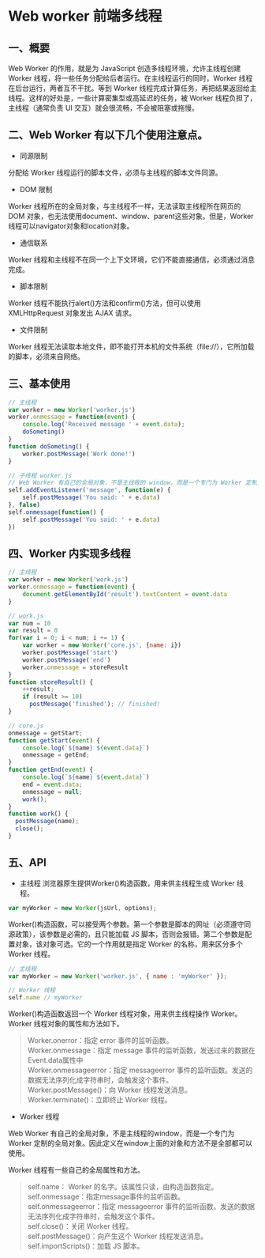 <!--
 * @Author: your name
 * @Date: 2020-07-02 17:54:39
 * @LastEditTime: 2020-07-02 20:30:17
 * @LastEditors: Please set LastEditors
 * @Description: In User Settings Edit
 * @FilePath: \Jerome-Blog\pages\other\page9.md
--> 
# Web worker 前端多线程

## 一、概要
Web Worker 的作用，就是为 JavaScript 创造多线程环境，允许主线程创建 Worker 线程，将一些任务分配给后者运行。在主线程运行的同时，Worker 线程在后台运行，两者互不干扰。等到 Worker 线程完成计算任务，再把结果返回给主线程。这样的好处是，一些计算密集型或高延迟的任务，被 Worker 线程负担了，主线程（通常负责 UI 交互）就会很流畅，不会被阻塞或拖慢。


## 二、Web Worker 有以下几个使用注意点。

- 同源限制

分配给 Worker 线程运行的脚本文件，必须与主线程的脚本文件同源。

- DOM 限制

Worker 线程所在的全局对象，与主线程不一样，无法读取主线程所在网页的 DOM 对象，也无法使用document、window、parent这些对象。但是，Worker 线程可以navigator对象和location对象。

- 通信联系

Worker 线程和主线程不在同一个上下文环境，它们不能直接通信，必须通过消息完成。

- 脚本限制

Worker 线程不能执行alert()方法和confirm()方法，但可以使用 XMLHttpRequest 对象发出 AJAX 请求。

- 文件限制

Worker 线程无法读取本地文件，即不能打开本机的文件系统（file://），它所加载的脚本，必须来自网络。


## 三、基本使用
```js
// 主线程
var worker = new Worker('worker.js')
worker.onmessage = function(event) {
    console.log('Received message ' + event.data);
    doSometing()
}
function doSometing() {
    worker.postMessage('Work done!')
}

// 子线程 worker.js
// Web Worker 有自己的全局对象，不是主线程的 window，而是一个专门为 Worker 定制的全局对象。因此定义在window上面的对象和方法不是全部都可以使用。
self.addEventListener('message', function(e) {
    self.postMessage('You said: ' + e.data)
}, false)
self.onmessage(function() {
    self.postMessage('You said: ' + e.data)
})
```

## 四、Worker 内实现多线程
```js
// 主线程
var worker = new Worker('work.js')
worker.onmessage = function(event) {
    document.getElementById('result').textContent = event.data
}

// work.js
var num = 10
var result = 0
for(var i = 0; i < num; i += 1) {
    var worker = new Worker('core.js', {name: i})
    worker.postMessage('start')
    worker.postMessage('end')
    worker.onmessage = storeResult
}
function storeResult() {
    ++result;
    if (result >= 10)
      postMessage('finished'); // finished!
}

// core.js
onmessage = getStart;
function getStart(event) {
    console.log(`${name} ${event.data}`)
    onmessage = getEnd;
}
function getEnd(event) {
    console.log(`${name} ${event.data}`)
    end = event.data;
    onmessage = null;
    work();
}
function work() {
  postMessage(name);
  close();
}
```
## 五、API
- 主线程
浏览器原生提供Worker()构造函数，用来供主线程生成 Worker 线程。

```js
var myWorker = new Worker(jsUrl, options);
```
Worker()构造函数，可以接受两个参数。第一个参数是脚本的网址（必须遵守同源政策），该参数是必需的，且只能加载 JS 脚本，否则会报错。第二个参数是配置对象，该对象可选。它的一个作用就是指定 Worker 的名称，用来区分多个 Worker 线程。

```js
// 主线程
var myWorker = new Worker('worker.js', { name : 'myWorker' });

// Worker 线程
self.name // myWorker
```
Worker()构造函数返回一个 Worker 线程对象，用来供主线程操作 Worker。Worker 线程对象的属性和方法如下。

> Worker.onerror：指定 error 事件的监听函数。<br/>
> Worker.onmessage：指定 message 事件的监听函数，发送过来的数据在Event.data属性中<br/>
> Worker.onmessageerror：指定 messageerror 事件的监听函数。发送的数据无法序列化成字符串时，会触发这个事件。<br/>
> Worker.postMessage()：向 Worker 线程发送消息。<br/>
> Worker.terminate()：立即终止 Worker 线程。

- Worker 线程

Web Worker 有自己的全局对象，不是主线程的window，而是一个专门为 Worker 定制的全局对象。因此定义在window上面的对象和方法不是全部都可以使用。

Worker 线程有一些自己的全局属性和方法。

> self.name： Worker 的名字。该属性只读，由构造函数指定。<br/>
> self.onmessage：指定message事件的监听函数。<br/>
> self.onmessageerror：指定 messageerror 事件的监听函数。发送的数据无法序列化成字符串时，会触发这个事件。<br/>
> self.close()：关闭 Worker 线程。<br/>
> self.postMessage()：向产生这个 Worker 线程发送消息。<br/>
> self.importScripts()：加载 JS 脚本。